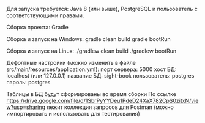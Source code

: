 Для запуска требуется: Java 8 (или выше), PostgreSQL и пользователь с соответствующими правами. 

Сборка проекта: Gradle

Сборка и запуск на Windows:
gradle clean build
gradle bootRun

Сборка и запуск на Linux:
./gradlew clean build
./gradlew bootRun

Дефолтные настройки (можно изменить в файле src/main/resources/application.yml):
порт сервера: 5000
хост БД:      localhost (или 127.0.0.1)
название БД:  sight-book
пользователь: postgres
пароль:       postgres 


Таблицы в БД будут сформированы во время сборки
По ссылке https://drive.google.com/file/d/1SbrPyYYDeu1PdeD24XaX782CpS0zitxN/view?usp=sharing 
лежит коллекция запросов для Postman (можно импортировать и использовать для тестирования)
